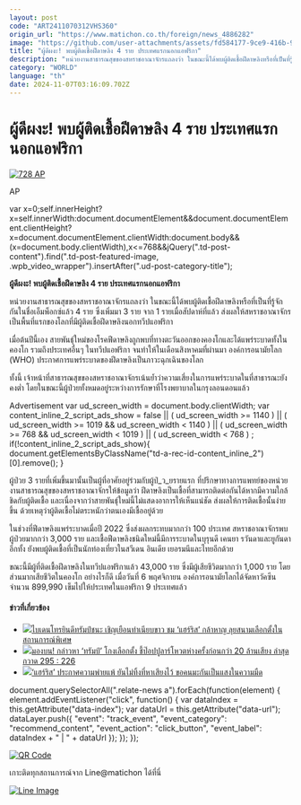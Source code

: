 ```yaml
---
layout: post
code: "ART2411070312VHS360"
origin_url: "https://www.matichon.co.th/foreign/news_4886282"
image: "https://github.com/user-attachments/assets/fd584177-9ce9-416b-97d5-8c590b716fd0"
title: "ผู้ดีผงะ! พบผู้ติดเชื้อฝีดาษลิง 4 ราย ประเทศแรกนอกแอฟริกา"
description: "หน่วยงานสาธารณสุขของสหราชอาณาจักรแถลงว่า ในขณะนี้ได้พบผู้ติดเชื้อฝีดาษลิงหรือที่เป็นที่รู้จักกันในชื่อเอ็มพ็อกซ์แล้ว 4 ราย ซึ่งเพิ่มมา 3 ราย จาก 1 รายเมื่อสัปดาห์ที่แล้ว ส่งผลให้สหราชอาณาจักรเป็นพื้นที่แรกของโลกที่มีผู้ติดเชื้อฝีดาษลิงนอกทวีปแอฟริกา"
category: "WORLD"
language: "th"
date: 2024-11-07T03:16:09.702Z
---
```


# ผู้ดีผงะ! พบผู้ติดเชื้อฝีดาษลิง 4 ราย ประเทศแรกนอกแอฟริกา

[![](https://www.matichon.co.th/wp-content/uploads/2024/11/728-AP.png "728 AP")](https://www.matichon.co.th/wp-content/uploads/2024/11/728-AP.png)

AP

var x=0;self.innerHeight?x=self.innerWidth:document.documentElement&&document.documentElement.clientHeight?x=document.documentElement.clientWidth:document.body&&(x=document.body.clientWidth),x<=768&&jQuery(".td-post-content").find(".td-post-featured-image, .wpb\_video\_wrapper").insertAfter(".ud-post-category-title");

**ผู้ดีผงะ! พบผู้ติดเชื้อฝีดาษลิง 4 ราย ประเทศแรกนอกแอฟริกา**

หน่วยงานสาธารณสุขของสหราชอาณาจักรแถลงว่า ในขณะนี้ได้พบผู้ติดเชื้อฝีดาษลิงหรือที่เป็นที่รู้จักกันในชื่อเอ็มพ็อกซ์แล้ว 4 ราย ซึ่งเพิ่มมา 3 ราย จาก 1 รายเมื่อสัปดาห์ที่แล้ว ส่งผลให้สหราชอาณาจักรเป็นพื้นที่แรกของโลกที่มีผู้ติดเชื้อฝีดาษลิงนอกทวีปแอฟริกา

เมื่อต้นปีนี้เอง สายพันธุ์ใหม่ของโรคฟีดาษลิงถูกพบที่ทางตะวันออกของคองโกและได้แพร่ระบาดทั้งในคองโก รวมถึงประเทศอื่นๆ ในทวีปแอฟริกา จนทำให้ในเดือนสิงหาคมที่ผ่านมา องค์การอนามัยโลก (WHO) ประกาศการแพร่ระบาดของฝีดาษลิงเป็นภาวะฉุกเฉินของโลก

ทั้งนี้ เจ้าหน้าที่สาธารณสุขของสหราชอาณาจักรเน้นย้ำว่าความเสี่ยงในการแพร่ระบาดในที่สาธารณะยังคงต่ำ โดยในขณะนี้ผู้ป่วยทั้งหมดอยู่ระหว่างการรักษาที่โรงพยาบาลในกรุงลอนดอนแล้ว

Advertisement var ud\_screen\_width = document.body.clientWidth; var content\_inline\_2\_script\_ads\_show = false || ( ud\_screen\_width >= 1140 ) || ( ud\_screen\_width >= 1019 && ud\_screen\_width < 1140 ) || ( ud\_screen\_width >= 768 && ud\_screen\_width < 1019 ) || ( ud\_screen\_width < 768 ) ; if(!content\_inline\_2\_script\_ads\_show){ document.getElementsByClassName("td-a-rec-id-content\_inline\_2")\[0\].remove(); }

ผู้ป่วย 3 รายที่เพิ่มขึ้นมานั้นเป็นผู้ที่อาศัยอยู่ร่วมกับผู้ป่_ว_ยรายแรก ที่ปรึกษาทางการแพทย์ของหน่วยงานสาธารณสุขของสหราชอาณาจักรให้ข้อมูลว่า ฝีดาษลิงเป็นเชื้อที่สามารถติดต่อกันได้หากมีความใกล้ชิดกับผู้ติดเชื้อ และเนื่องจากว่าสายพันธุ์ใหม่นี้ไม่แสดงอาการให้เห็นแน่ชัด ส่งผลให้การติดเชื้อนั้นง่ายขึ้น ด้วยเหตุว่าผู้ติดเชื้อไม่ตระหนักว่าตนเองมีเชื้ออยู่ด้วย

ในช่วงที่ฟีดาษลิงแพร่ระบาดเมื่อปี 2022 ซึ่งส่งผลกระทบมากกว่า 100 ประเทศ สหราชอาณาจักรพบผู้ป่วยมากกว่า 3,000 ราย และเชื้อฟีดาษลิงชนิดใหม่นี้มีการระบาดในบุรุนดี เคนยา รวันดาและยูกันดา อีกทั้ง ยังพบผู้ติดเชื้อที่เป็นนักท่องเที่ยวในสวีเดน อินเดีย เยอรมนีและไทยอีกด้วย

ขณะนี้มีผู้ที่ติดเชื้อฝีดาษลิงในทวีปแอฟริกาแล้ว 43,000 ราย ซึ่งมีผู้เสียชีวิตมากกว่า 1,000 ราย โดยส่วนมากเสียชีวิตในคองโก อย่างไรก็ดี เมื่อวันที่ 6 พฤศจิกายน องค์การอนามัยโลกได้จัดหาวัคซีนจำนวน 899,990 เข็มไปให้ประเทศในแอฟริกา 9 ประเทศแล้ว

#### ข่าวที่เกี่ยวข้อง

*   [![](https://www.matichon.co.th/wp-content/uploads/2024/11/tbd.jpg)ไบเดนโทรยินดีทรัมป์ชนะ เชิญเยือนทำเนียบขาว ชม ‘แฮร์ริส’ กล้าหาญ ลุยสนามเลือกตั้งในสถานการณ์พิเศษ](https://www.matichon.co.th/foreign/news_4886269)
*   [![](https://www.matichon.co.th/wp-content/uploads/2024/11/tet.jpg)มองบน! กล่าวหา ‘ทรัมป์’ โกงเลือกตั้ง ชี้ป๊อปปูลาร์โหวตห่างครั้งก่อนกว่า 20 ล้านเสียง ล่าสุดกวาด 295 : 226](https://www.matichon.co.th/foreign/news_4886167)
*   [![](https://www.matichon.co.th/wp-content/uploads/2024/11/728-AFP__20241106__36LQ9XH__v1__HighRes__TrumpWinsUsPresidentialElection.jpg)‘แฮร์ริส’ ประกาศความพ่ายแพ้ ยันไม่ทิ้งที่หาเสียงไว้ ขอคนมะกันเป็นแสงในความมืด](https://www.matichon.co.th/foreign/news_4886183)

document.querySelectorAll(".relate-news a").forEach(function(element) { element.addEventListener("click", function() { var dataIndex = this.getAttribute("data-index"); var dataUrl = this.getAttribute("data-url"); dataLayer.push({ "event": "track\_event", "event\_category": "recommend\_content", "event\_action": "click\_button", "event\_label": dataIndex + " | " + dataUrl }); }); });

[![QR Code](https://www.matichon.co.th/wp-content/uploads/2023/07/wob1371z.jpg)](https://lin.ee/ht0nDxX)

เกาะติดทุกสถานการณ์จาก Line@matichon ได้ที่นี่

[![Line Image](https://www.matichon.co.th/wp-content/uploads/2023/07/th.png)](https://lin.ee/ht0nDxX)